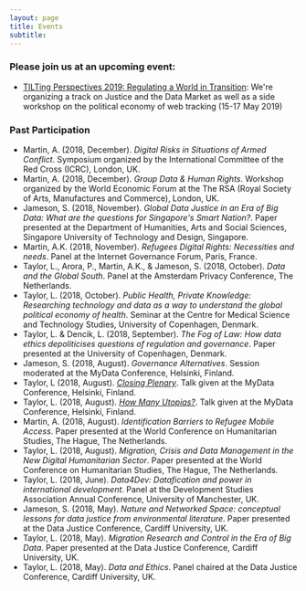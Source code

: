 ```yaml
---
layout: page
title: Events
subtitle:
---
```


### Please join us at an upcoming event:

- [TILTing Perspectives 2019: Regulating a World in Transition](https://www.tilburguniversity.edu/research/institutes-and-research-groups/tilt/events/tilting-perspectives): We're organizing a track on Justice and the Data Market as well as a side workshop on the political economy of web tracking (15-17 May 2019)

### Past Participation

- Martin, A. (2018, December). _Digital Risks in Situations of Armed Conflict_. Symposium organized by the International Committee of the Red Cross (ICRC), London, UK.
- Martin, A. (2018, December). _Group Data & Human Rights_. Workshop organized by the World Economic Forum at the The RSA (Royal Society of Arts, Manufactures and Commerce), London, UK.
- Jameson, S. (2018, November). _Global Data Justice in an Era of Big Data: What are the questions for Singapore's Smart Nation?_. Paper presented at the Department of Humanities, Arts and Social Sciences, Singapore University of Technology and Design, Singapore.
- Martin, A.K. (2018, November). _Refugees Digital Rights: Necessities and needs_. Panel at the Internet Governance Forum, Paris, France.
- Taylor, L., Arora, P., Martin, A.K., & Jameson, S. (2018, October). _Data and the Global South_. Panel at the Amsterdam Privacy Conference, The Netherlands.
- Taylor, L. (2018, October). _Public Health, Private Knowledge: Researching technology and data as a way to understand the global political economy of health_. Seminar at the Centre for Medical Science and Technology Studies, University of Copenhagen, Denmark.
- Taylor, L. & Dencik, L. (2018, September). _The Fog of Law: How data ethics depoliticises questions of regulation and governance_. Paper presented at the University of Copenhagen, Denmark.
- Jameson, S. (2018, August). _Governance Alternatives_. Session moderated at the MyData Conference, Helsinki, Finland.
- Taylor, L (2018, August). [_Closing Plenary_](https://www.youtube.com/watch?v=gIVdgh7DaCo). Talk given at the MyData Conference, Helsinki, Finland.
- Taylor, L. (2018, August). [_How Many Utopias?_](https://www.youtube.com/watch?v=CiUOmHl8ddc). Talk given at the MyData Conference, Helsinki, Finland.
- Martin, A. (2018, August). _Identification Barriers to Refugee Mobile Access_. Paper presented at the World Conference on Humanitarian Studies, The Hague, The Netherlands.
- Taylor, L. (2018, August). _Migration, Crisis and Data Management in the New Digital Humanitarian Sector_. Paper presented at the World Conference on Humanitarian Studies, The Hague, The Netherlands.
- Taylor, L. (2018, June). _Data4Dev: Datafication and power in international development_. Panel at the Development Studies Association Annual Conference, University of Manchester, UK.
- Jameson, S. (2018, May). _Nature and Networked Space: conceptual lessons for data justice from environmental literature_. Paper presented at the Data Justice Conference, Cardiff University, UK.
- Taylor, L. (2018, May). _Migration Research and Control in the Era of Big Data_. Paper presented at the Data Justice Conference, Cardiff University, UK.
- Taylor, L. (2018, May). _Data and Ethics_. Panel chaired at the Data Justice Conference, Cardiff University, UK.
